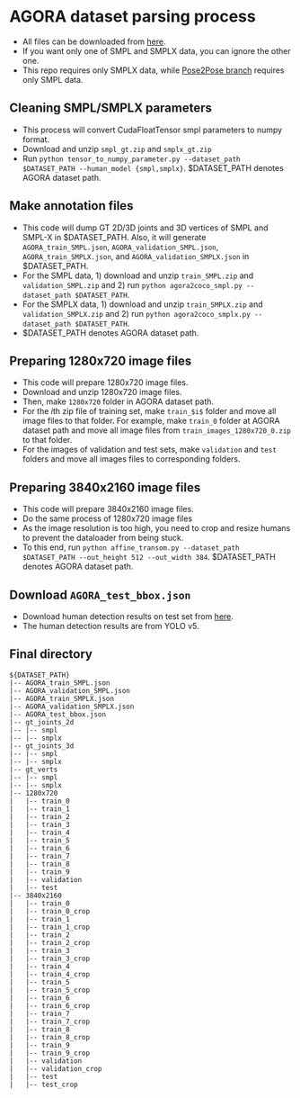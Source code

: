 # AGORA dataset parsing process

* All files can be downloaded from [here](https://agora.is.tue.mpg.de/download.php).
* If you want only one of SMPL and SMPLX data, you can ignore the other one.
* This repo requires only SMPLX data, while [Pose2Pose branch](https://github.com/mks0601/Hand4Whole_RELEASE/tree/Pose2Pose) requires only SMPL data.

## Cleaning SMPL/SMPLX parameters
* This process will convert CudaFloatTensor smpl parameters to numpy format.
* Download and unzip `smpl_gt.zip` and `smplx_gt.zip`
* Run `python tensor_to_numpy_parameter.py --dataset_path $DATASET_PATH --human_model {smpl,smplx}`. $DATASET_PATH denotes AGORA dataset path. 

## Make annotation files
* This code will dump GT 2D/3D joints and 3D vertices of SMPL and SMPL-X in $DATASET_PATH. Also, it will generate `AGORA_train_SMPL.json`, `AGORA_validation_SMPL.json`, `AGORA_train_SMPLX.json`, and `AGORA_validation_SMPLX.json` in $DATASET_PATH.
* For the SMPL data, 1) download and unzip  `train_SMPL.zip` and `validation_SMPL.zip` and 2) run  `python agora2coco_smpl.py --dataset_path $DATASET_PATH`.
* For the SMPLX data, 1) download and unzip  `train_SMPLX.zip` and `validation_SMPLX.zip` and 2) run  `python agora2coco_smplx.py --dataset_path $DATASET_PATH`.
* $DATASET_PATH denotes AGORA dataset path. 

## Preparing 1280x720 image files
* This code will prepare 1280x720 image files.
* Download and unzip 1280x720 image files.
* Then, make `1280x720` folder in AGORA dataset path.
* For the $i$th zip file of training set, make `train_$i$` folder and move all image files to that folder. For example, make `train_0` folder at AGORA dataset path and move all image files from `train_images_1280x720_0.zip` to that folder.
* For the images of validation and test sets, make `validation` and `test` folders and move all images files to corresponding folders.

## Preparing 3840x2160 image files
* This code will prepare 3840x2160 image files.
* Do the same process of 1280x720 image files
* As the image resolution is too high, you need to crop and resize humans to prevent the dataloader from being stuck.
* To this end, run `python affine_transom.py --dataset_path $DATASET_PATH --out_height 512 --out_width 384`. $DATASET_PATH denotes AGORA dataset path. 

## Download `AGORA_test_bbox.json`
* Download human detection results on test set from [here](https://drive.google.com/file/d/1dGIMsX00xUIwlFTa1gtU9bTxbfTpMt9T/view?usp=share_link).
* The human detection results are from YOLO v5.

## Final directory
```
${DATASET_PATH}
|-- AGORA_train_SMPL.json
|-- AGORA_validation_SMPL.json
|-- AGORA_train_SMPLX.json
|-- AGORA_validation_SMPLX.json
|-- AGORA_test_bbox.json
|-- gt_joints_2d
|-- |-- smpl
|-- |-- smplx
|-- gt_joints_3d
|-- |-- smpl
|-- |-- smplx
|-- gt_verts
|-- |-- smpl
|-- |-- smplx
|-- 1280x720
|   |-- train_0
|   |-- train_1
|   |-- train_2
|   |-- train_3
|   |-- train_4
|   |-- train_5
|   |-- train_6
|   |-- train_7
|   |-- train_8
|   |-- train_9
|   |-- validation
|   |-- test
|-- 3840x2160
|   |-- train_0
|   |-- train_0_crop
|   |-- train_1
|   |-- train_1_crop
|   |-- train_2
|   |-- train_2_crop
|   |-- train_3
|   |-- train_3_crop
|   |-- train_4
|   |-- train_4_crop
|   |-- train_5
|   |-- train_5_crop
|   |-- train_6
|   |-- train_6_crop
|   |-- train_7
|   |-- train_7_crop
|   |-- train_8
|   |-- train_8_crop
|   |-- train_9
|   |-- train_9_crop
|   |-- validation
|   |-- validation_crop
|   |-- test
|   |-- test_crop
```

